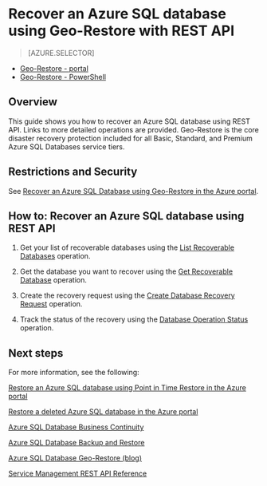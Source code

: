 <properties 
   pageTitle="Recover an Azure SQL database using Geo-Restore with REST API" 
   description="Geo-Restore, Microsoft Azure SQL Database, restore database, recover database, REST API" 
   services="sql-database" 
   documentationCenter="" 
   authors="elfisher" 
   manager="jeffreyg" 
   editor="v-romcal"/>

<tags
   ms.service="sql-database"
   ms.date="07/24/2015"
   wacn.date=""/>

# Recover an Azure SQL database using Geo-Restore with REST API

> [AZURE.SELECTOR]
- [Geo-Restore - portal](/documentation/articles/sql-database-geo-restore-tutorial-management-portal)
- [Geo-Restore - PowerShell](/documentation/articles/sql-database-geo-restore-tutorial-powershell)

## Overview

This guide shows you how to recover an Azure SQL database using REST API. Links to more detailed operations are provided. Geo-Restore is the core disaster recovery protection included for all Basic, Standard, and Premium Azure SQL Databases service tiers.

## Restrictions and Security

See [Recover an Azure SQL Database using Geo-Restore in the Azure portal](/documentation/articles/sql-database-geo-restore-tutorial-management-portal).

## How to: Recover an Azure SQL database using REST API

1.	Get your list of recoverable databases using the [List Recoverable Databases](http://msdn.microsoft.com/zh-cn/library/azure/dn800984.aspx) operation.
	
2.	Get the database you want to recover using the [Get Recoverable Database](http://msdn.microsoft.com/zh-cn/library/azure/dn800985.aspx) operation.
	
3.	Create the recovery request using the [Create Database Recovery Request](http://msdn.microsoft.com/zh-cn/library/azure/dn800986.aspx) operation.
	
4.	Track the status of the recovery using the [Database Operation Status](http://msdn.microsoft.com/zh-cn/library/azure/dn720371.aspx) operation.

## Next steps

For more information, see the following:

[Restore an Azure SQL database using Point in Time Restore in the Azure portal](/documentation/articles/sql-database-point-in-time-restore-tutorial-management-portal)

[Restore a deleted Azure SQL database in the Azure portal](/documentation/articles/sql-database-restore-deleted-database-tutorial-management-portal)

[Azure SQL Database Business Continuity](http://msdn.microsoft.com/zh-cn/library/azure/hh852669.aspx)

[Azure SQL Database Backup and Restore](http://msdn.microsoft.com/zh-cn/library/azure/jj650016.aspx)

[Azure SQL Database Geo-Restore (blog)](http://azure.microsoft.com/blog/2014/09/13/azure-sql-database-geo-restore/)

[Service Management REST API Reference](https://msdn.microsoft.com/zh-cn/library/azure/ee460799.aspx)
